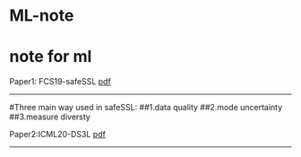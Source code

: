 # ML-note
note for ml
===
Paper1: FCS19-safeSSL [pdf](http://www.lamda.nju.edu.cn/liyf/paper/FCS19-SafeSSL.pdf)
____
 #Three main way used in safeSSL:
 ##1.data quality
 ##2.mode uncertainty
 ##3.measure diversty

Paper2:ICML20-DS3L [pdf](http://cs.nju.edu.cn/liyf/paper/icml20-DS3L.pdf)
____
